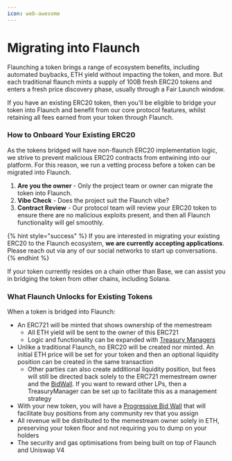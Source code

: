 ```yaml
---
icon: web-awesome
---
```


# Migrating into Flaunch

Flaunching a token brings a range of ecosystem benefits, including automated buybacks, ETH yield without impacting the token, and more. But each traditional flaunch mints a supply of 100B fresh ERC20 tokens and enters a fresh price discovery phase, usually through a Fair Launch window.

If you have an existing ERC20 token, then you'll be eligible to bridge your token into Flaunch and benefit from our core protocol features, whilst retaining all fees earned from your token through Flaunch.

### How to Onboard Your Existing ERC20

As the tokens bridged will have non-flaunch ERC20 implementation logic, we strive to prevent malicious ERC20 contracts from entwining into our platform. For this reason, we run a vetting process before a token can be migrated into Flaunch.

1. **Are you the owner** - Only the project team or owner can migrate the token into Flaunch.
2. **Vibe Check** - Does the project suit the Flaunch vibe?
3. **Contract Review** - Our protocol team will review your ERC20 token to ensure there are no malicious exploits present, and then all Flaunch functionality will gel smoothly.

{% hint style="success" %}
If you are interested in migrating your existing ERC20 to the Flaunch ecosystem, **we are currently accepting applications**. Please reach out via any of our social networks to start up conversations.
{% endhint %}

If your token currently resides on a chain other than Base, we can assist you in bridging the token from other chains, including Solana.

### What Flaunch Unlocks for Existing Tokens

When a token is bridged into Flaunch:

* An ERC721 will be minted that shows ownership of the memestream
  * All ETH yield will be sent to the owner of this ERC721
  * Logic and functionality can be expanded with [Treasury Managers](../developer-resources/treasury-managers/)
* Unlike a traditional Flaunch, no ERC20 will be created nor minted. An initial ETH price will be set for your token and then an optional liquidity position can be created in the same transaction
  * Other parties can also create additional liquidity position, but fees will still be directed back solely to the ERC721 memestream owner and the [BidWall](../developer-resources/hooks/progressive-bid-wall.md). If you want to reward other LPs, then a TreasuryManager can be set up to facilitate this as a management strategy
* With your new token, you will have a [Progressive Bid Wall](../developer-resources/hooks/progressive-bid-wall.md) that will facilitate buy positions from any community rev that you assign
* All revenue will be distributed to the memestream owner solely in ETH, preserving your token floor and not requiring you to dump on your holders
* The security and gas optimisations from being built on top of Flaunch and Uniswap V4
